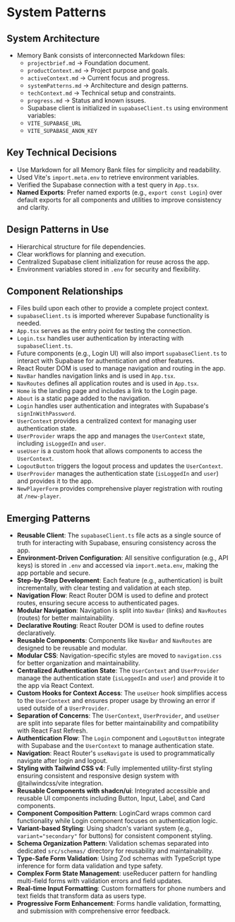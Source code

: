 # System Patterns

## System Architecture

- Memory Bank consists of interconnected Markdown files:
  - `projectbrief.md` → Foundation document.
  - `productContext.md` → Project purpose and goals.
  - `activeContext.md` → Current focus and progress.
  - `systemPatterns.md` → Architecture and design patterns.
  - `techContext.md` → Technical setup and constraints.
  - `progress.md` → Status and known issues.
  - Supabase client is initialized in `supabaseClient.ts` using environment variables:
  - `VITE_SUPABASE_URL`
  - `VITE_SUPABASE_ANON_KEY`

## Key Technical Decisions

- Use Markdown for all Memory Bank files for simplicity and readability.
- Used Vite's `import.meta.env` to retrieve environment variables.
- Verified the Supabase connection with a test query in `App.tsx`.
- **Named Exports**: Prefer named exports (e.g., `export const Login`) over default exports for all components and utilities to improve consistency and clarity.

## Design Patterns in Use

- Hierarchical structure for file dependencies.
- Clear workflows for planning and execution.
- Centralized Supabase client initialization for reuse across the app.
- Environment variables stored in `.env` for security and flexibility.

## Component Relationships

- Files build upon each other to provide a complete project context.
- `supabaseClient.ts` is imported wherever Supabase functionality is needed.
- `App.tsx` serves as the entry point for testing the connection.
- `Login.tsx` handles user authentication by interacting with `supabaseClient.ts`.
- Future components (e.g., Login UI) will also import `supabaseClient.ts` to interact with Supabase for authentication and other features.
- React Router DOM is used to manage navigation and routing in the app.
- `NavBar` handles navigation links and is used in `App.tsx`.
- `NavRoutes` defines all application routes and is used in `App.tsx`.
- `Home` is the landing page and includes a link to the Login page.
- `About` is a static page added to the navigation.
- `Login` handles user authentication and integrates with Supabase's `signInWithPassword`.
- `UserContext` provides a centralized context for managing user authentication state.
- `UserProvider` wraps the app and manages the `UserContext` state, including `isLoggedIn` and `user`.
- `useUser` is a custom hook that allows components to access the `UserContext`.
- `LogoutButton` triggers the logout process and updates the `UserContext`.
- `UserProvider` manages the authentication state (`isLoggedIn` and `user`) and provides it to the app.
- `NewPlayerForm` provides comprehensive player registration with routing at `/new-player`.

## Emerging Patterns

- **Reusable Client**: The `supabaseClient.ts` file acts as a single source of truth for interacting with Supabase, ensuring consistency across the app.
- **Environment-Driven Configuration**: All sensitive configuration (e.g., API keys) is stored in `.env` and accessed via `import.meta.env`, making the app portable and secure.
- **Step-by-Step Development**: Each feature (e.g., authentication) is built incrementally, with clear testing and validation at each step.
- **Navigation Flow**: React Router DOM is used to define and protect routes, ensuring secure access to authenticated pages.
- **Modular Navigation**: Navigation is split into `NavBar` (links) and `NavRoutes` (routes) for better maintainability.
- **Declarative Routing**: React Router DOM is used to define routes declaratively.
- **Reusable Components**: Components like `NavBar` and `NavRoutes` are designed to be reusable and modular.
- **Modular CSS**: Navigation-specific styles are moved to `navigation.css` for better organization and maintainability.
- **Centralized Authentication State**: The `UserContext` and `UserProvider` manage the authentication state (`isLoggedIn` and `user`) and provide it to the app via React Context.
- **Custom Hooks for Context Access**: The `useUser` hook simplifies access to the `UserContext` and ensures proper usage by throwing an error if used outside of a `UserProvider`.
- **Separation of Concerns**: The `UserContext`, `UserProvider`, and `useUser` are split into separate files for better maintainability and compatibility with React Fast Refresh.
- **Authentication Flow**: The `Login` component and `LogoutButton` integrate with Supabase and the `UserContext` to manage authentication state.
- **Navigation**: React Router's `useNavigate` is used to programmatically navigate after login and logout.
- **Styling with Tailwind CSS v4**: Fully implemented utility-first styling ensuring consistent and responsive design system with @tailwindcss/vite integration.
- **Reusable Components with shadcn/ui**: Integrated accessible and reusable UI components including Button, Input, Label, and Card components.
- **Component Composition Pattern**: LoginCard wraps common card functionality while Login component focuses on authentication logic.
- **Variant-based Styling**: Using shadcn's variant system (e.g., `variant="secondary"` for buttons) for consistent component styling.
- **Schema Organization Pattern**: Validation schemas separated into dedicated `src/schemas/` directory for reusability and maintainability.
- **Type-Safe Form Validation**: Using Zod schemas with TypeScript type inference for form data validation and type safety.
- **Complex Form State Management**: useReducer pattern for handling multi-field forms with validation errors and field updates.
- **Real-time Input Formatting**: Custom formatters for phone numbers and text fields that transform data as users type.
- **Progressive Form Enhancement**: Forms handle validation, formatting, and submission with comprehensive error feedback.
